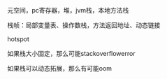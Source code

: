 元空间，pc寄存器，堆，jvm栈，本地方法栈

栈帧：局部变量表、操作数栈，方法返回地址、动态链接

hotspot

如果栈大小固定，那么可能stackoverflowerror

如果栈可以动态拓展，那么有可能oom